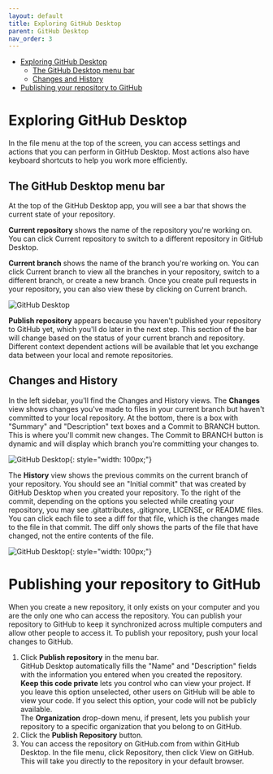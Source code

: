```yaml
---
layout: default
title: Exploring GitHub Desktop
parent: GitHub Desktop
nav_order: 3
---
```

- [Exploring GitHub Desktop](#exploring-github-desktop)
  - [The GitHub Desktop menu bar](#the-github-desktop-menu-bar)
  - [Changes and History](#changes-and-history)
- [Publishing your repository to GitHub](#publishing-your-repository-to-github)
  
# Exploring GitHub Desktop
In the file menu at the top of the screen, you can access settings and actions that you can perform in GitHub Desktop. Most actions also have keyboard shortcuts to help you work more efficiently.
## The GitHub Desktop menu bar
At the top of the GitHub Desktop app, you will see a bar that shows the current state of your repository.

**Current repository** shows the name of the repository you're working on. You can click Current repository to switch to a different repository in GitHub Desktop.

**Current branch** shows the name of the branch you're working on. You can click Current branch to view all the branches in your repository, switch to a different branch, or create a new branch. Once you create pull requests in your repository, you can also view these by clicking on Current branch.  

![GitHub Desktop](/assets/images/D5.jpg)

**Publish repository** appears because you haven't published your repository to GitHub yet, which you'll do later in the next step. This section of the bar will change based on the status of your current branch and repository. Different context dependent actions will be available that let you exchange data between your local and remote repositories.

## Changes and History
In the left sidebar, you'll find the Changes and History views.
The **Changes** view shows changes you've made to files in your current branch but haven't committed to your local repository. At the bottom, there is a box with "Summary" and "Description" text boxes and a Commit to BRANCH button. This is where you'll commit new changes. The Commit to BRANCH button is dynamic and will display which branch you're committing your changes to.  

![GitHub Desktop](/assets/images/D6.jpg){: style="width: 100px;"}

The **History** view shows the previous commits on the current branch of your repository. You should see an "Initial commit" that was created by GitHub Desktop when you created your repository. To the right of the commit, depending on the options you selected while creating your repository, you may see .gitattributes, .gitignore, LICENSE, or README files. You can click each file to see a diff for that file, which is the changes made to the file in that commit. The diff only shows the parts of the file that have changed, not the entire contents of the file.  

![GitHub Desktop](/assets/images/D7.jpg){: style="width: 100px;"}

# Publishing your repository to GitHub
When you create a new repository, it only exists on your computer and you are the only one who can access the repository. You can publish your repository to GitHub to keep it synchronized across multiple computers and allow other people to access it. To publish your repository, push your local changes to GitHub.

1. Click **Publish repository** in the menu bar.  
GitHub Desktop automatically fills the "Name" and "Description" fields with the information you entered when you created the repository.  
**Keep this code private** lets you control who can view your project. If you leave this option unselected, other users on GitHub will be able to view your code. If you select this option, your code will not be publicly available.  
The **Organization** drop-down menu, if present, lets you publish your repository to a specific organization that you belong to on GitHub.
2. Click the **Publish Repository** button.
3. You can access the repository on GitHub.com from within GitHub Desktop. In the file menu, click Repository, then click View on GitHub. This will take you directly to the repository in your default browser.

